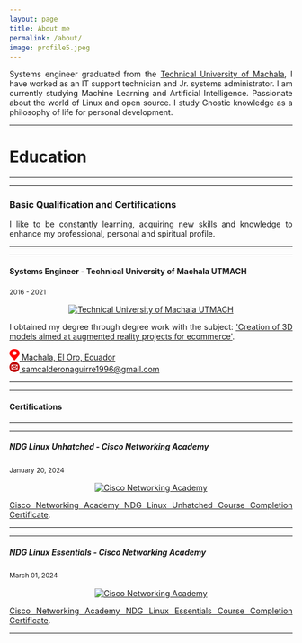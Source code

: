 ```yaml
---
layout: page
title: About me
permalink: /about/
image: profile5.jpeg
---
```



<p align="justify">Systems engineer graduated from the <a href="https://www.utmachala.edu.ec/portalwp/">Technical University of Machala</a>, I have worked as an IT support technician and Jr. systems administrator. I am currently studying Machine Learning and Artificial Intelligence. Passionate about the world of Linux and open source. I study Gnostic knowledge as a philosophy of life for personal development.</p>


***
# Education
***
***
### Basic Qualification and Certifications

<p align="justify">I like to be constantly learning, acquiring new skills and knowledge to enhance my professional, personal and spiritual profile.</p>

***

***
#### Systems Engineer - Technical University of Machala UTMACH
<small>2016 - 2021</small>

<p align="center"><a href="https://www.utmachala.edu.ec/portalwp/"> <img src="https://www.utmachala.edu.ec/portalwp/wp-content/uploads/2015/08/LOGO_OUT.png" width="190" height="190" align="center" alt="Technical University of Machala UTMACH"></a></p>

<p align="justify">I obtained my degree through degree work with the subject: <a href="http://repositorio.utmachala.edu.ec/handle/48000/17847">'Creation of 3D models aimed at augmented reality projects for ecommerce'</a>.</p>

<a href="https://maps.app.goo.gl/kbWndfqY3ESLGm9FA"> <img src="https://raw.githubusercontent.com/ikergarcia1996/Iker-Garcia-Ferrero/master/icons/location.png" width="18" height="20" alt="Location"> Machala, El Oro, Ecuador</a>  
<a href="mailto:samcalderonaguirre1996@gmail.com"> <img src="https://raw.githubusercontent.com/ikergarcia1996/Iker-Garcia-Ferrero/master/icons/mail.png" width="18" height="18" alt="Location"> samcalderonaguirre1996@gmail.com</a>

***

***
#### Certifications
***

***
##### NDG Linux Unhatched - Cisco Networking Academy
<small>January 20, 2024</small>

<p align="center"><a href="https://www.netacad.com/"> <img src="https://upload.wikimedia.org/wikipedia/commons/thumb/5/57/Cisco_Networking_Academy.svg/2560px-Cisco_Networking_Academy.svg.png" width="350" height="350" align="center" alt="Cisco Networking Academy"></a></p>

<p align="justify"><a href="https://drive.google.com/file/d/13SosYv53wgMgCzIzwPR3-DM2OagbQhhw/view?usp=drive_link">Cisco Networking Academy NDG Linux Unhatched Course Completion Certificate</a>.</p>

***

***
##### NDG Linux Essentials - Cisco Networking Academy
<small>March 01, 2024</small>

<p align="center"><a href="https://www.netacad.com/"> <img src="https://upload.wikimedia.org/wikipedia/commons/thumb/5/57/Cisco_Networking_Academy.svg/2560px-Cisco_Networking_Academy.svg.png" width="350" height="350" align="center" alt="Cisco Networking Academy"></a></p>

<p align="justify"><a href="https://drive.google.com/file/d/1HiadGjwZv5ZO81i13R4TXFtH0adbmDac/view?usp=sharing">Cisco Networking Academy NDG Linux Essentials Course Completion Certificate</a>.</p>

***